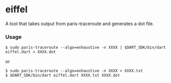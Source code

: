 eiffel
======

A tool that takes output from paris-traceroute and generates a dot file.

### Usage
```$ sudo paris-traceroute --algo=exhaustive -n XXXX | $DART_SDK/bin/dart eiffel.dart > XXXX.dot```

or
```
$ sudo paris-traceroute --algo=exhaustive -n XXXX > XXXX.txt
$ $DART_SDK/bin/dart eiffel.dart XXXX.txt XXXX.dot
